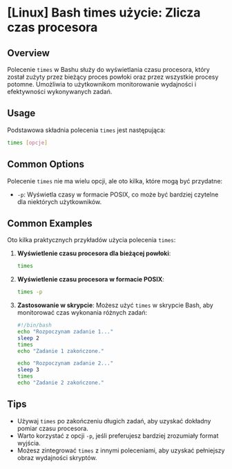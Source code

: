 # [Linux] Bash times użycie: Zlicza czas procesora

## Overview
Polecenie `times` w Bashu służy do wyświetlania czasu procesora, który został zużyty przez bieżący proces powłoki oraz przez wszystkie procesy potomne. Umożliwia to użytkownikom monitorowanie wydajności i efektywności wykonywanych zadań.

## Usage
Podstawowa składnia polecenia `times` jest następująca:

```bash
times [opcje]
```

## Common Options
Polecenie `times` nie ma wielu opcji, ale oto kilka, które mogą być przydatne:

- `-p`: Wyświetla czasy w formacie POSIX, co może być bardziej czytelne dla niektórych użytkowników.

## Common Examples
Oto kilka praktycznych przykładów użycia polecenia `times`:

1. **Wyświetlenie czasu procesora dla bieżącej powłoki**:
   ```bash
   times
   ```

2. **Wyświetlenie czasu procesora w formacie POSIX**:
   ```bash
   times -p
   ```

3. **Zastosowanie w skrypcie**:
   Możesz użyć `times` w skrypcie Bash, aby monitorować czas wykonania różnych zadań:
   ```bash
   #!/bin/bash
   echo "Rozpoczynam zadanie 1..."
   sleep 2
   times
   echo "Zadanie 1 zakończone."
   
   echo "Rozpoczynam zadanie 2..."
   sleep 3
   times
   echo "Zadanie 2 zakończone."
   ```

## Tips
- Używaj `times` po zakończeniu długich zadań, aby uzyskać dokładny pomiar czasu procesora.
- Warto korzystać z opcji `-p`, jeśli preferujesz bardziej zrozumiały format wyjścia.
- Możesz zintegrować `times` z innymi poleceniami, aby uzyskać pełniejszy obraz wydajności skryptów.